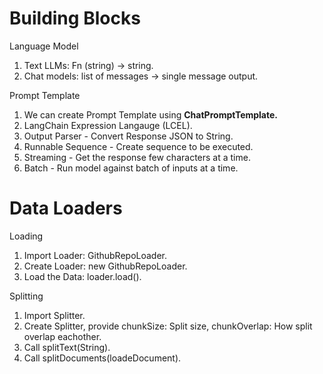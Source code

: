 # Building Blocks

<head>Language Model</head>
<ol>
    <li> Text LLMs: Fn (string) -> string.
    <li> Chat models: list of messages -> single message output.
</ol>

<head> Prompt Template
<ol>
    <li> We can create Prompt Template using <b>ChatPromptTemplate.</b>
    <li> LangChain Expression Langauge (LCEL).
    <li> Output Parser - Convert Response JSON to String.
    <li> Runnable Sequence - Create sequence to be executed.
    <li> Streaming - Get the response few characters at a time.
    <li> Batch - Run model against batch of inputs at a time.
</ol>


# Data Loaders

<head> Loading
<ol>
    <li> Import Loader: GithubRepoLoader.
    <li> Create Loader: new GithubRepoLoader.
    <li> Load the Data: loader.load().
</ol>

<head> Splitting
<ol>
    <li> Import Splitter.
    <li> Create Splitter, provide chunkSize: Split size, chunkOverlap: How split overlap eachother.
    <li> Call splitText(String).
    <li> Call splitDocuments(loadeDocument).
 </ol>

